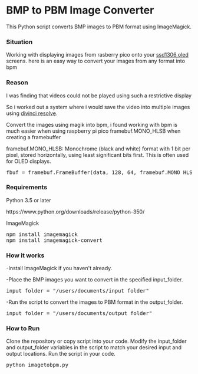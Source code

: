 <h1>BMP to PBM Image Converter</h1>
This Python script converts BMP images to PBM format using ImageMagick.

<h3>Situation</h3>
<p>Working with displaying images from rasberry pico onto your <a href="https://esphome.io/components/display/ssd1306.html">ssd1306 oled</a> screens. here is an easy way to convert your images from any format into bpm </p>

<h3>Reason</h3>
<p>I was finding that videos could not be played using such a restrictive display</p>
<p>So i worked out a system where i would save the video into multiple images using <a href="https://www.blackmagicdesign.com/products/davinciresolve/?gad_source=1&gclid=Cj0KCQjwltKxBhDMARIsAG8KnqVhnjNkxVSnKG_3CkTPRG3tfB5WcNx2tyGtQNUmTOsl0KYXpnt_pkkaAlgoEALw_wcB">divinci resolve</a>.</p>
<p>Convert the images using magik into bpm, i found working with bpm is much easier when using raspberry pi pico framebuf.MONO_HLSB when creating a framebuffer</p>
<p>framebuf.MONO_HLSB: Monochrome (black and white) format with 1 bit per pixel, stored horizontally, using least significant bits first. This is often used for OLED displays.</p>
<pre>
fbuf = framebuf.FrameBuffer(data, 128, 64, framebuf.MONO_HLSB)
</pre>

<h3>Requirements</h3>
Python 3.5 or later
<p>https://www.python.org/downloads/release/python-350/</p>



ImageMagick
<pre>
npm install imagemagick
npm install imagemagick-convert
</pre>


<h3>How it works</h3>
<p>-Install ImageMagick if you haven't already.</p>
<p>-Place the BMP images you want to convert in the specified input_folder.</p>
<pre>input_folder = "/users/documents/input_folder"</pre>
<p>-Run the script to convert the images to PBM format in the output_folder.</p>
<pre>input_folder = "/users/documents/output_folder"</pre>

<h3>How to Run</h3>
Clone the repository or copy script into your code.
Modify the input_folder and output_folder variables in the script to match your desired input and output locations.
Run the script in your code.

<pre>python imagetobpm.py</pre>


